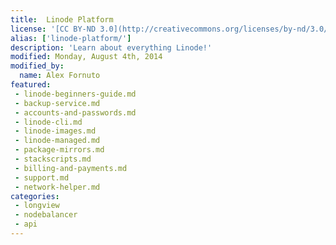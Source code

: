 ```yaml
---
title:  Linode Platform
license: '[CC BY-ND 3.0](http://creativecommons.org/licenses/by-nd/3.0/us/)'
alias: ['linode-platform/']
description: 'Learn about everything Linode!'
modified: Monday, August 4th, 2014
modified_by:
  name: Alex Fornuto
featured:
 - linode-beginners-guide.md
 - backup-service.md
 - accounts-and-passwords.md
 - linode-cli.md
 - linode-images.md
 - linode-managed.md
 - package-mirrors.md
 - stackscripts.md
 - billing-and-payments.md
 - support.md
 - network-helper.md
categories:
 - longview
 - nodebalancer
 - api
---
```


